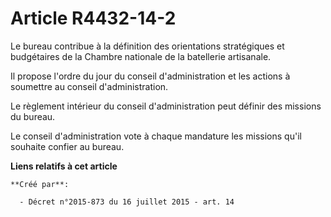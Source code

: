 # Article R4432-14-2

Le  bureau contribue à la définition des orientations stratégiques et  budgétaires de la Chambre nationale de la batellerie
artisanale.

Il propose l'ordre du jour du conseil d'administration et les actions à soumettre au conseil d'administration.

Le règlement intérieur du conseil d'administration peut définir des missions du bureau.

Le conseil d'administration vote à chaque mandature les missions qu'il souhaite confier au bureau.

**Liens relatifs à cet article**

	**Créé par**:

	  - Décret n°2015-873 du 16 juillet 2015 - art. 14
